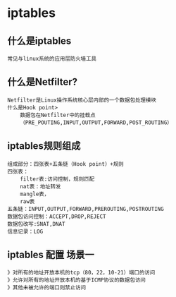 # iptables
## 什么是iptables
	常见与linux系统的应用层防火墙工具
## 什么是Netfilter?
	Netfilter是Linux操作系统核心层内部的一个数据包处理模块
	什么是Hook point>
		数据包在Netfilter中的挂载点
		（PRE_POUTING,INPUT,OUTPUT,FORWARD,POST_ROUTING）
## iptables规则组成
	组成部分：四张表+五条链（Hook point）+规则
	四张表：
		filter表:访问控制，规则匹配
		nat表：地址转发
		mangle表，
		raw表
	五条链：INPUT,OUTPUT,FORWARD,PREROUTING,POSTROUTING
	数据包访问控制：ACCEPT,DROP,REJECT
	数据包改写:SNAT,DNAT
	信息记录：LOG
## iptables 配置 场景一
	》对所有的地址开放本机的tcp（80，22，10-21）端口的访问
	》允许对所有的地址开放本机的基于ICMP协议的数据包访问
	》其他未被允许的端口则禁止访问
